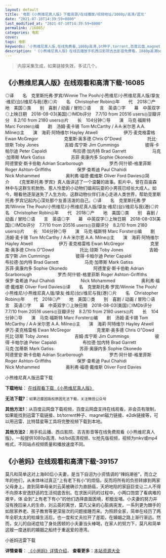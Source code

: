 ```yaml
---
layout: default
title: '电影《小熊维尼真人版》下载资源/在线播放/视频地址/1080p/高清/蓝光'
date: "2021-07-10T14:39:59+0800"
last_modified_at: "2021-07-10T14:39:59+0800"
permalink: /16085/
categories: 电影
cover:
tags: 电影
keywords: '小熊维尼真人版,在线免费看,1080p高清,bt种子,torrent,百度云盘,magnet,磁力链,迅雷下载资源'
description: '《小熊维尼真人版》在线云播放手机西瓜影院吉吉影音免费看，1080p高清bd/hd未删减完整版和tc抢先枪版，mkv/mp4格式，附带bt/torrent种子、magnet/磁力链、百度云盘、网盘资源迅雷下载链接'
---
```


>内容采集生成，如果链接失效，多试几个。


## 《小熊维尼真人版》在线观看和高清下载-16085

◎译　　名　克里斯托弗·罗宾/Winnie The Pooh/小熊维尼/小熊维尼真人版/挚友·维尼(台)/维尼与我(港)◎片　　名　Christopher Robin◎年　　代　2018◎产　　地　美国◎类　　别　喜剧 / 动画 / 冒险◎语　　言　英语◎字　　幕　中英双字◎上映日期　2018-08-03(美国)◎IMDb评分　7.7/10 from 20516 users◎豆瓣评分　8.2/10 from 2180 users◎片　　长　104分钟◎导　　演　马克·福斯特 Marc Forster◎编　　剧　汤姆·麦卡锡 Tom McCarthy / A·A·米尔恩 A.A. Milne◎主　　演　海莉·阿特维尔 Hayley Atwell　　　　　　伊万·麦克格雷格 Ewan McGregor　　　　　　克里斯·奥多德 Chris O"Dowd　　　　　　托比·琼斯 Toby Jones　　　　　　吉姆·库宁斯 Jim Cummings　　　　　　彼得·卡帕尔迪 Peter Capaldi　　　　　　布拉德·加内特 Brad Garrett　　　　　　马克·加蒂斯 Mark Gatiss　　　　　　苏菲·奥康内多 Sophie Okonedo　　　　　　阿德里安·斯卡伯勒 Adrian Scarborough　　　　　　罗杰·阿什顿-格里菲斯 Roger Ashton-Griffiths　　　　　　保罗·查希迪 Paul Chahidi　　　　　　Nick Mohammed　　　　　　奥利弗·福德·戴维斯 Oliver Ford Davies◎简　　介 　　《克里斯托弗·罗宾》真人版讲述了一个温馨的故事。影片中，曾在百亩森林中与这群生机勃勃、惹人怜爱的小动物们嬉闹玩耍的小男孩已经长大成人。如今，眼看他逐渐迷失了人生方向，这群动物伙伴们决心走进人类世界，帮助克里斯托弗·罗宾记起内心深处那个友善活泼的自己。◎译　　名　克里斯托弗·罗宾/Winnie The Pooh/小熊维尼/小熊维尼真人版/挚友·维尼(台)/维尼与我(港)◎片　　名　Christopher Robin◎年　　代　2018◎产　　地　美国◎类　　别　喜剧 / 动画 / 冒险◎语　　言　英语◎字　　幕　中英双字◎上映日期　2018-08-03(美国)◎IMDb评分　7.7/10 from 20516 users◎豆瓣评分　8.2/10 from 2180 users◎片　　长　104分钟◎导　　演　马克·福斯特 Marc Forster◎编　　剧　汤姆·麦卡锡 Tom McCarthy / A·A·米尔恩 A.A. Milne◎主　　演　海莉·阿特维尔 Hayley Atwell　　　　　　伊万·麦克格雷格 Ewan McGregor　　　　　　克里斯·奥多德 Chris O"Dowd　　　　　　托比·琼斯 Toby Jones　　　　　　吉姆·库宁斯 Jim Cummings　　　　　　彼得·卡帕尔迪 Peter Capaldi　　　　　　布拉德·加内特 Brad Garrett　　　　　　马克·加蒂斯 Mark Gatiss　　　　　　苏菲·奥康内多 Sophie Okonedo　　　　　　阿德里安·斯卡伯勒 Adrian Scarborough　　　　　　罗杰·阿什顿-格里菲斯 Roger Ashton-Griffiths　　　　　　保罗·查希迪 Paul Chahidi　　　　　　Nick Mohammed　　　　　　奥利弗·福德·戴维斯 Oliver Ford Davies◎译　　名　克里斯托弗·罗宾/Winnie The Pooh/小熊维尼/小熊维尼真人版/挚友·维尼(台)/维尼与我(港)◎片　　名　Christopher Robin◎年　　代　2018◎产　　地　美国◎类　　别　喜剧 / 动画 / 冒险◎语　　言　英语◎字　　幕　中英双字◎上映日期　2018-08-03(美国)◎IMDb评分　7.7/10 from 20516 users◎豆瓣评分　8.2/10 from 2180 users◎片　　长　104分钟◎导　　演　马克·福斯特 Marc Forster◎编　　剧　汤姆·麦卡锡 Tom McCarthy / A·A·米尔恩 A.A. Milne◎主　　演　海莉·阿特维尔 Hayley Atwell　　　　　　伊万·麦克格雷格 Ewan McGregor　　　　　　克里斯·奥多德 Chris O"Dowd　　　　　　托比·琼斯 Toby Jones　　　　　　吉姆·库宁斯 Jim Cummings　　　　　　彼得·卡帕尔迪 Peter Capaldi　　　　　　布拉德·加内特 Brad Garrett　　　　　　马克·加蒂斯 Mark Gatiss　　　　　　苏菲·奥康内多 Sophie Okonedo　　　　　　阿德里安·斯卡伯勒 Adrian Scarborough　　　　　　罗杰·阿什顿-格里菲斯 Roger Ashton-Griffiths　　　　　　保罗·查希迪 Paul Chahidi　　　　　　Nick Mohammed　　　　　　奥利弗·福德·戴维斯 Oliver Ford Davies


小熊维尼真人版迅雷下载

**下载地址**： [在线观看下载 《小熊维尼真人版》](https://www.993dy.com//vod-detail-id-31652.html) 


**无法下载?**：`如果迅雷因版权原因无法下载，关注微信公众号 `

**其他方法1**：从百度云网盘下载视频，百度云网盘支持在线观看，非会员有限制，如果能找到迅雷下载链接、bt/torrent种子、magnet磁力链接、e2dk链接等，可以用迅雷、比特彗星等工具将完整视频下载到本地。

**其他方法2**：用手机云播、西瓜影院、吉吉影音等在线免费观看《小熊维尼真人版》，一般提供1080p高清、hd/bd高清视频、tc抢先版视频，视频为mkv或mp4格式，不同站点视频质量和播放速度不同。


## 《小爸妈》在线观看和高清下载-39157

莫凡和简单这对上海80后小夫妻，是当下自诩为小资情调的“辣妈潮爸”，而立之年的他们，从未体味过真正&ldquo;上有老下有小”的烦恼，反而将所有的负担转嫁到两家父母身上。直到简单母亲刘云英被确诊为直肠癌，天坍地陷的家庭巨变让二人不得不向原本安逸舒适的生活彻底告别。在求医问药的过程中，小两口饱尝了看病难的艰辛，体 会到“上有老下有小”的他们选择直面困境，积极反哺。小夫妻的努力并没有挽回亲人的生命，刘云英的离世，莫凡父亲的心脏病突发，一系列更为棘手的如居家养老、孩子教育等更深层次的问题接踵而来。为照顾全家，简单在经历了两年全职太太的枯燥生活后，也一度和丈夫拉开了差距，在婚姻之路上渐行渐远。然而，女儿的自闭症给了身处困顿的小夫妻当头棒喝，在家人的努力下，莫凡和简单这艘一度迷航的婚姻之船终于重返爱的港湾。<!---剧情end--->


小爸妈迅雷下载

**详情查看**： [《小爸妈》详情介绍](/movie/39157/)， **查看更多**：[本站资源大全](/movie/t/all/)

